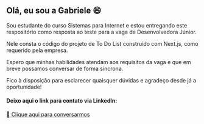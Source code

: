 ## Olá, eu sou a Gabriele :smile:

Sou estudante do curso Sistemas para Internet e estou entregando este respositório como resposta ao teste para a vaga de Desenvolvedora Júnior.

Nele consta o código do projeto de To Do List construído com Next.js, como requerido pela empresa.

Espero que minhas habilidades atendam aos requisitos da vaga e que em breve possamos conversar de forma síncrona.

Fico à disposição para esclarecer quaisquer dúvidas e agradeço desde já a oportunidade!


#### Deixo aqui o link para contato via LinkedIn:

[💬 Clique aqui para conversarmos](https://www.linkedin.com/in/gabriele-rockenbach/)